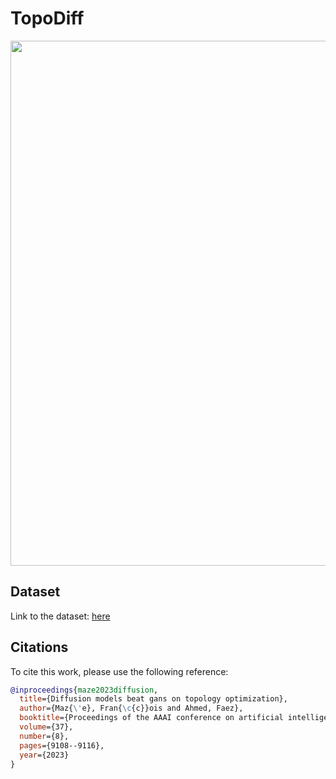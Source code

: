 # TopoDiff

<p align="center">
<img src="../../../docs/img/diffusion_doc/topodiff.png" width="840" />
</p>

## Dataset
Link to the dataset: [here](https://www.dropbox.com/home/decode_lab/Datasets/Public%20Documents/Topodiff_dataset)


## Citations
To cite this work, please use the following reference:

```bibtex
@inproceedings{maze2023diffusion,
  title={Diffusion models beat gans on topology optimization},
  author={Maz{\'e}, Fran{\c{c}}ois and Ahmed, Faez},
  booktitle={Proceedings of the AAAI conference on artificial intelligence},
  volume={37},
  number={8},
  pages={9108--9116},
  year={2023}
}
```
